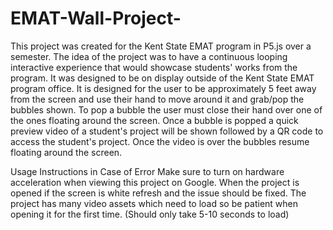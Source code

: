 # EMAT-Wall-Project-
This project was created for the Kent State EMAT program in P5.js over a semester. The idea of the project was to have a continuous looping interactive experience that would showcase students' works from the program. It was designed to be on display outside of the Kent State EMAT program office. It is designed for the user to be approximately 5 feet away from the screen and use their hand to move around it and grab/pop the bubbles shown. To pop a bubble the user must close their hand over one of the ones floating around the screen. Once a bubble is popped a quick preview video of a student's project will be shown followed by a QR code to access the student's project. Once the video is over the bubbles resume floating around the screen.

Usage Instructions in Case of Error
  Make sure to turn on hardware acceleration when viewing this project on Google.
  When the project is opened if the screen is white refresh and the issue should be fixed.
  The project has many video assets which need to load so be patient when opening it for the first time. (Should only take 5-10 seconds to load)
  
